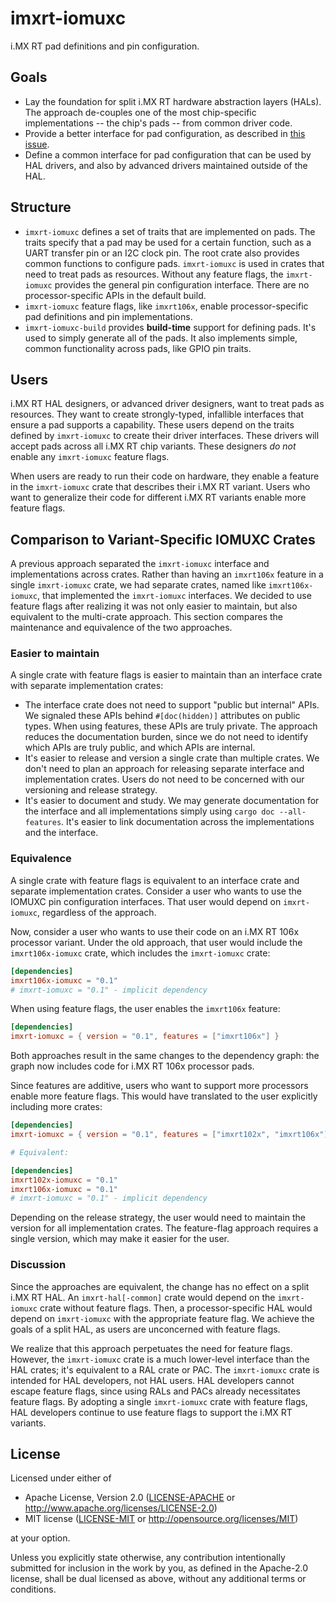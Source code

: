 # imxrt-iomuxc

i.MX RT pad definitions and pin configuration.

## Goals

- Lay the foundation for split i.MX RT hardware abstraction layers (HALs). The approach
  de-couples one of the most chip-specific implementations -- the chip's pads -- from common
  driver code.
- Provide a better interface for pad configuration, as described in
  [this issue](https://github.com/imxrt-rs/imxrt-rs/issues/26).
- Define a common interface for pad configuration that can be used by HAL drivers,
  and also by advanced drivers maintained outside of the HAL.

## Structure

- `imxrt-iomuxc` defines a set of traits that are implemented
  on pads. The traits specify that a pad may be used for a certain function,
  such as a UART transfer pin or an I2C clock pin. The root crate also provides
  common functions to configure pads. `imxrt-iomuxc` is used in crates that need
  to treat pads as resources. Without any feature flags, the `imxrt-iomuxc` provides
  the general pin configuration interface. There are no processor-specific APIs in
  the default build.
- `imxrt-iomuxc` feature flags, like `imxrt106x`, enable processor-specific pad
  definitions and pin implementations.
- `imxrt-iomuxc-build` provides **build-time** support for defining pads. It's
  used to simply generate all of the pads. It also implements simple, common
  functionality across pads, like GPIO pin traits.

## Users

i.MX RT HAL designers, or advanced driver designers, want to treat pads as resources.
They want to create strongly-typed, infallible interfaces that ensure a pad supports
a capability. These users depend on the traits defined by `imxrt-iomuxc` to create
their driver interfaces. These drivers will accept pads across all i.MX RT chip variants.
These designers *do not* enable any `imxrt-iomuxc` feature flags.

When users are ready to run their code on hardware, they enable a feature in the
`imxrt-iomuxc` crate that describes their i.MX RT variant. Users who want to generalize
their code for different i.MX RT variants enable more feature flags.

## Comparison to Variant-Specific IOMUXC Crates

A previous approach separated the `imxrt-iomuxc` interface and implementations
across crates. Rather than having an `imxrt106x` feature in a single `imxrt-iomuxc`
crate, we had separate crates, named like `imxrt106x-iomuxc`, that implemented the
`imxrt-iomuxc` interfaces. We decided to use feature flags after realizing it was
not only easier to maintain, but also equivalent to the multi-crate approach. This
section compares the maintenance and equivalence of the two approaches.

### Easier to maintain

A single crate with feature flags is easier to maintain than an interface crate with
separate implementation crates:

- The interface crate does not need to support "public but internal" APIs. We signaled
  these APIs behind `#[doc(hidden)]` attributes on public types. When using features,
  these APIs are truly private. The approach reduces the documentation burden, since
  we do not need to identify which APIs are truly public, and which APIs are internal.
- It's easier to release and version a single crate than multiple crates. We don't need
  to plan an approach for releasing separate interface and implementation crates. Users
  do not need to be concerned with our versioning and release strategy.
- It's easier to document and study. We may generate documentation for the interface
  and all implementations simply using `cargo doc --all-features`. It's easier to link
  documentation across the implementations and the interface.

### Equivalence

A single crate with feature flags is equivalent to an interface crate and separate
implementation crates. Consider a user who wants to use the IOMUXC pin configuration
interfaces. That user would depend on `imxrt-iomuxc`, regardless of the approach.

Now, consider a user who wants to use their code on an i.MX RT 106x processor variant.
Under the old approach, that user would include the `imxrt106x-iomuxc` crate, which
includes the `imxrt-iomuxc` crate:

```toml
[dependencies]
imxrt106x-iomuxc = "0.1"
# imxrt-iomuxc = "0.1" - implicit dependency
```

When using feature flags, the user enables the `imxrt106x` feature:

```toml
[dependencies]
imxrt-iomuxc = { version = "0.1", features = ["imxrt106x"] }
```

Both approaches result in the same changes to the dependency graph: the graph now includes code
for i.MX RT 106x processor pads.

Since features are additive,  users who want to support more processors enable more feature flags.
This would have translated to the user explicitly including more crates:

```toml
[dependencies]
imxrt-iomuxc = { version = "0.1", features = ["imxrt102x", "imxrt106x"] }

# Equivalent:

[dependencies]
imxrt102x-iomuxc = "0.1"
imxrt106x-iomuxc = "0.1"
# imxrt-iomuxc = "0.1" - implicit dependency
```

Depending on the release strategy, the user would need to maintain the version for all
implementation crates. The feature-flag approach requires a single version, which may
make it easier for the user.

### Discussion

Since the approaches are equivalent, the change has no effect on a split i.MX RT HAL. An
`imxrt-hal[-common]` crate would depend on the `imxrt-iomuxc` crate without feature flags.
Then, a processor-specific HAL would depend on `imxrt-iomuxc` with the appropriate feature
flag. We achieve the goals of a split HAL, as users are unconcerned with feature flags.

We realize that this approach perpetuates the need for feature flags. However,
the `imxrt-iomuxc` crate is a much lower-level interface than the HAL crates; it's equivalent
to a RAL crate or PAC. The `imxrt-iomuxc` crate is intended for HAL developers, not HAL users.
HAL developers cannot escape feature flags, since using RALs and PACs already necessitates feature
flags. By adopting a single `imxrt-iomuxc` crate with feature flags, HAL developers continue to use
feature flags to support the i.MX RT variants.

## License

Licensed under either of

- Apache License, Version 2.0 ([LICENSE-APACHE](LICENSE-APACHE) or
  http://www.apache.org/licenses/LICENSE-2.0)
- MIT license ([LICENSE-MIT](LICENSE-MIT) or http://opensource.org/licenses/MIT)

at your option.

Unless you explicitly state otherwise, any contribution intentionally submitted
for inclusion in the work by you, as defined in the Apache-2.0 license, shall be
dual licensed as above, without any additional terms or conditions.
